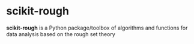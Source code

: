 # scikit-rough

**scikit-rough** is a Python package/toolbox of algorithms and functions for data analysis
based on the rough set theory